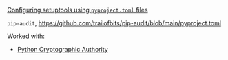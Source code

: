 


[Configuring setuptools using  `pyproject.toml`  files](https://setuptools.pypa.io/en/latest/userguide/pyproject_config.html)

 `pip-audit`, https://github.com/trailofbits/pip-audit/blob/main/pyproject.toml

Worked with:
- [Python Cryptographic Authority](https://github.com/pyca)
<!--stackedit_data:
eyJoaXN0b3J5IjpbLTE2MDc1Njg2NzksNjc5NzI1NDc1XX0=
-->